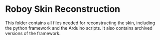 # Roboy Skin Reconstruction

This folder contains all files needed for reconstructing the skin, including the python framework and the Arduino scripts. It also contains archived versions of the framework.
